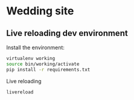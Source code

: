 # Wedding site

## Live reloading dev environment

Install the environment:
```bash
virtualenv working
source bin/working/activate
pip install -r requirements.txt
```

Live reloading
```bash
livereload
```
